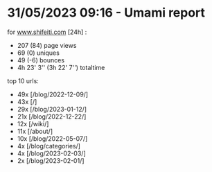 # 31/05/2023 09:16 - Umami report
for www.shifeiti.com [24h] :

 - 207 (84) page views
 - 69 (0) uniques
 - 49 (-6) bounces
 - 4h 23' 3'' (3h 22' 7'') totaltime


top 10 urls:
 - 49x [/blog/2022-12-09/]
 - 43x [/]
 - 29x [/blog/2023-01-12/]
 - 21x [/blog/2022-12-22/]
 - 12x [/wiki/]
 - 11x [/about/]
 - 10x [/blog/2022-05-07/]
 - 4x [/blog/categories/]
 - 4x [/blog/2023-02-03/]
 - 2x [/blog/2023-02-01/]


